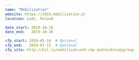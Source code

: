 ```yaml
---
name: "Mobilization"
website: https://2019.mobilization.pl
location: Łodz, Poland

date_start: 2019-10-26
date_end:   2019-10-26

cfp_start: 2019-05-14  # Optional
cfp_end:   2019-07-13  # Optional
cfp_site: http://bit.ly/mobilization9-c4p-androidstudygroup
---
```

